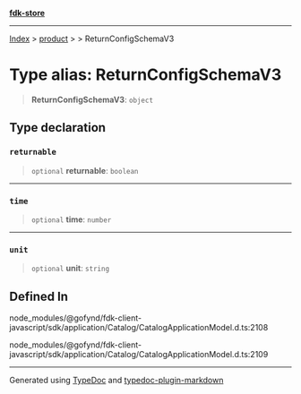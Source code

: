 [**fdk-store**](../../../README.md)
***

[Index](../../../API.md) > [product](../../README.md) > [<internal>](../README.md) > ReturnConfigSchemaV3

# Type alias: ReturnConfigSchemaV3

> **ReturnConfigSchemaV3**: `object`

## Type declaration

### `returnable`

> `optional` **returnable**: `boolean`

***

### `time`

> `optional` **time**: `number`

***

### `unit`

> `optional` **unit**: `string`

## Defined In

node\_modules/@gofynd/fdk-client-javascript/sdk/application/Catalog/CatalogApplicationModel.d.ts:2108

node\_modules/@gofynd/fdk-client-javascript/sdk/application/Catalog/CatalogApplicationModel.d.ts:2109

***
Generated using [TypeDoc](https://typedoc.org/) and [typedoc-plugin-markdown](https://www.npmjs.com/package/typedoc-plugin-markdown)
